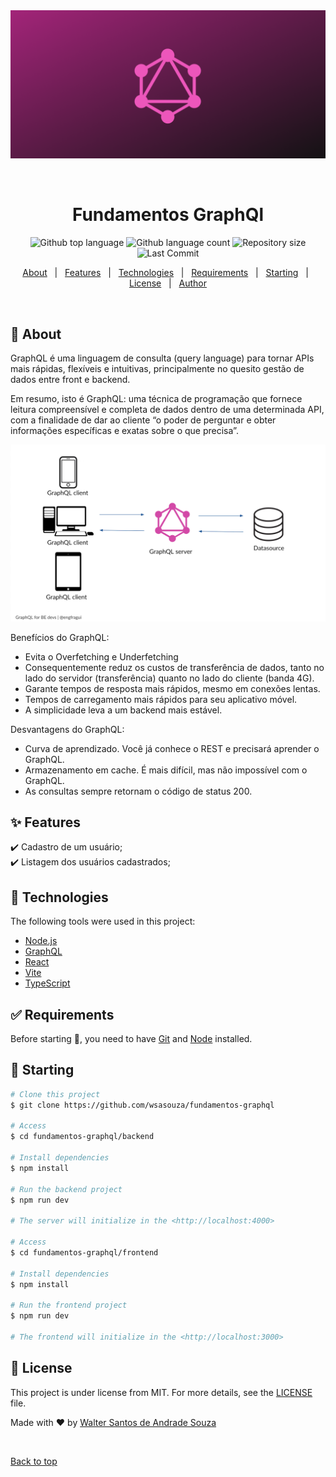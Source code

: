 <div align="center" id="top"> 
  <img src="./assets/graphql.png" alt="Logotipo Graph Ql" />

&#xa0;

</div>

<h1 align="center">Fundamentos GraphQl</h1>

<p align="center">
  <img alt="Github top language" src="https://img.shields.io/github/languages/top/wsasouza/fundamentos-graphql?color=DA0093">

  <img alt="Github language count" src="https://img.shields.io/github/languages/count/wsasouza/fundamentos-graphql?color=DA0093">

  <img alt="Repository size" src="https://img.shields.io/github/repo-size/wsasouza/fundamentos-graphql?color=DA0093">

  <img alt="Last Commit" src="https://img.shields.io/github/last_commit/wsasouza/fundamentos-graphql?color=DA0093">
  
</p>

<p align="center">
  <a href="#dart-about">About</a> &#xa0; | &#xa0; 
  <a href="#sparkles-features">Features</a> &#xa0; | &#xa0;
  <a href="#rocket-technologies">Technologies</a> &#xa0; | &#xa0;
  <a href="#white_check_mark-requirements">Requirements</a> &#xa0; | &#xa0;
  <a href="#checkered_flag-starting">Starting</a> &#xa0; | &#xa0;
  <a href="#memo-license">License</a> &#xa0; | &#xa0;
  <a href="https://github.com/wsasouza" target="_blank">Author</a>
</p>

<br>

## :dart: About

GraphQL é uma linguagem de consulta (query language) para tornar APIs mais rápidas, flexíveis e intuitivas, principalmente no quesito gestão de dados entre front e backend.

Em resumo, isto é GraphQL: uma técnica de programação que fornece leitura compreensível e completa de dados dentro de uma determinada API, com a finalidade de dar ao cliente “o poder de perguntar e obter informações específicas e exatas sobre o que precisa”.

<img src="./assets/graphql-post.png" alt="Exemplo de uso do Graph Ql" />

Benefícios do GraphQL:

- Evita o Overfetching e Underfetching
- Consequentemente reduz os custos de transferência de dados, tanto no lado do servidor (transferência) quanto no lado do cliente (banda 4G).
- Garante tempos de resposta mais rápidos, mesmo em conexões lentas.
- Tempos de carregamento mais rápidos para seu aplicativo móvel.
- A simplicidade leva a um backend mais estável.

Desvantagens do GraphQL:

- Curva de aprendizado. Você já conhece o REST e precisará aprender o GraphQL.
- Armazenamento em cache. É mais difícil, mas não impossível com o GraphQL.
- As consultas sempre retornam o código de status 200.

## :sparkles: Features

:heavy_check_mark: Cadastro de um usuário;\
:heavy_check_mark: Listagem dos usuários cadastrados;

## :rocket: Technologies

The following tools were used in this project:

- [Node.js](https://nodejs.org/en/)
- [GraphQL](https://graphql.org/)
- [React](https://pt-br.reactjs.org/)
- [Vite](https://vitejs.dev/)
- [TypeScript](https://www.typescriptlang.org/)

## :white_check_mark: Requirements

Before starting :checkered_flag:, you need to have [Git](https://git-scm.com) and [Node](https://nodejs.org/en/) installed.

## :checkered_flag: Starting

```bash
# Clone this project
$ git clone https://github.com/wsasouza/fundamentos-graphql

# Access
$ cd fundamentos-graphql/backend

# Install dependencies
$ npm install

# Run the backend project
$ npm run dev

# The server will initialize in the <http://localhost:4000>

# Access
$ cd fundamentos-graphql/frontend

# Install dependencies
$ npm install

# Run the frontend project
$ npm run dev

# The frontend will initialize in the <http://localhost:3000>

```

## :memo: License

This project is under license from MIT. For more details, see the [LICENSE](LICENSE.md) file.

Made with :heart: by <a href="https://github.com/wsasouza" target="_blank">Walter Santos de Andrade Souza</a>

&#xa0;

<a href="#top">Back to top</a>
